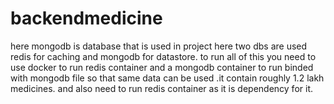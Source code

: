 ﻿# backendmedicine
 here mongodb is database that is used in project
 here two dbs are used redis for caching and mongodb for datastore.
 to run all of this you need to use docker to run redis container and a mongodb container to run binded with mongodb file so that same data can be used .it contain roughly 1.2 lakh medicines.
 and also need to run redis container as it is dependency for it.
 
